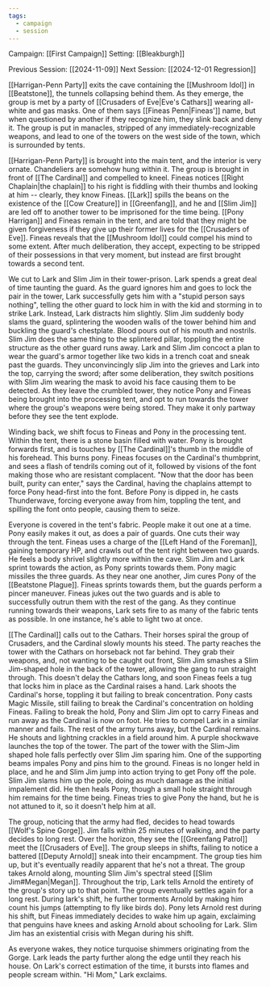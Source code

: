 ```yaml
---
tags:
  - campaign
  - session
---
```


Campaign: [[First Campaign]]
Setting: [[Bleakburgh]]

Previous Session: [[2024-11-09]]
Next Session: [[2024-12-01 Regression]]

[[Harrigan-Penn Party]] exits the cave containing the [[Mushroom Idol]] in [[Beatstone]], the tunnels collapsing behind them. As they emerge, the group is met by a party of [[Crusaders of Eve|Eve's Cathars]] wearing all-white and gas masks. One of them says [[Fineas Penn|Fineas']] name, but when questioned by another if they recognize him, they slink back and deny it. The group is put in manacles, stripped of any immediately-recognizable weapons, and lead to one of the towers on the west side of the town, which is surrounded by tents.

[[Harrigan-Penn Party]] is brought into the main tent, and the interior is very ornate. Chandeliers are somehow hung within it. The group is brought in front of [[The Cardinal]] and compelled to kneel. Fineas notices [[Right Chaplain|the chaplain]] to his right is fiddling with their thumbs and looking at him -- clearly, they know Fineas. [[Lark]] spills the beans on the existence of the [[Cow Creature]] in [[Greenfang]], and he and [[Slim Jim]] are led off to another tower to be imprisoned for the time being. [[Pony Harrigan]] and Fineas remain in the tent, and are told that they might be given forgiveness if they give up their former lives for the [[Crusaders of Eve]]. Fineas reveals that the [[Mushroom Idol]] could compel his mind to some extent. After much deliberation, they accept, expecting to be stripped of their possessions in that very moment, but instead are first brought towards a second tent.

We cut to Lark and Slim Jim in their tower-prison. Lark spends a great deal of time taunting the guard. As the guard ignores him and goes to lock the pair in the tower, Lark successfully gets him with a "stupid person says nothing", telling the other guard to lock him in with the kid and storming in to strike Lark. Instead, Lark distracts him slightly. Slim Jim suddenly body slams the guard, splintering the wooden walls of the tower behind him and buckling the guard's chestplate. Blood pours out of his mouth and nostrils. Slim Jim does the same thing to the splintered pillar, toppling the entire structure as the other guard runs away. Lark and Slim Jim concoct a plan to wear the guard's armor together like two kids in a trench coat and sneak past the guards. They unconvincingly slip Jim into the grieves and Lark into the top, carrying the sword; after some deliberation, they switch positions with Slim Jim wearing the mask to avoid his face causing them to be detected. As they leave the crumbled tower, they notice Pony and Fineas being brought into the processing tent, and opt to run towards the tower where the group's weapons were being stored. They make it only partway before they see the tent explode.

Winding back, we shift focus to Fineas and Pony in the processing tent. Within the tent, there is a stone basin filled with water. Pony is brought forwards first, and is touches by [[The Cardinal]]'s thumb in the middle of his forehead. This burns pony. Fineas focuses on the Cardinal's thumbprint, and sees a flash of tendrils coming out of it, followed by visions of the font making those who are resistant complacent. "Now that the door has been built, purity can enter," says the Cardinal, having the chaplains attempt to force Pony head-first into the font. Before Pony is dipped in, he casts Thunderwave, forcing everyone away from him, toppling the tent, and spilling the font onto people, causing them to seize.

Everyone is covered in the tent's fabric. People make it out one at a time. Pony easily makes it out, as does a pair of guards. One cuts their way through the tent. Fineas uses a charge of the [[Left Hand of the Foreman]], gaining temporary HP, and crawls out of the tent right between two guards. He feels a body shrivel slightly more within the cave. Slim Jim and Lark sprint towards the action, as Pony sprints towards them. Pony magic missiles the three guards. As they near one another, Jim cures Pony of the [[Beatstone Plague]]. Fineas sprints towards them, but the guards perform a pincer maneuver. Fineas jukes out the two guards and is able to successfully outrun them with the rest of the gang. As they continue running towards their weapons, Lark sets fire to as many of the fabric tents as possible. In one instance, he's able to light two at once.

[[The Cardinal]] calls out to the Cathars. Their horses spiral the group of Crusaders, and the Cardinal slowly mounts his steed. The party reaches the tower with the Cathars on horseback not far behind. They grab their weapons, and, not wanting to be caught out front, Slim Jim smashes a Slim Jim-shaped hole in the back of the tower, allowing the gang to run straight through. This doesn't delay the Cathars long, and soon Fineas feels a tug that locks him in place as the Cardinal raises a hand. Lark shoots the Cardinal's horse, toppling it but failing to break concentration. Pony casts Magic Missile, still failing to break the Cardinal's concentration on holding Fineas. Failing to break the hold, Pony and Slim Jim opt to carry Fineas and run away as the Cardinal is now on foot. He tries to compel Lark in a similar manner and fails. The rest of the army turns away, but the Cardinal remains. He shouts and lightning crackles in a field around him. A purple shockwave launches the top of the tower. The part of the tower with the Slim-Jim shaped hole falls perfectly over Slim Jim sparing him. One of the supporting beams impales Pony and pins him to the ground. Fineas is no longer held in place, and he and Slim Jim jump into action trying to get Pony off the pole. Slim Jim slams him up the pole, doing as much damage as the initial impalement did. He then heals Pony, though a small hole straight through him remains for the time being. Fineas tries to give Pony the hand, but he is not attuned to it, so it doesn't help him at all.

The group, noticing that the army had fled, decides to head towards [[Wolf's Spine Gorge]]. Jim falls within 25 minutes of walking, and the party decides to long rest. Over the horizon, they see the [[Greenfang Patrol]] meet the [[Crusaders of Eve]]. The group sleeps in shifts, failing to notice a battered [[Deputy Arnold]] sneak into their encampment. The group ties him up, but it's eventually readily apparent that he's not a threat. The group takes Arnold along, mounting Slim Jim's spectral steed [[Slim Jim#Megan|Megan]]. Throughout the trip, Lark tells Arnold the entirety of the group's story up to that point. The group eventually settles again for a long rest. During lark's shift, he further torments Arnold by making him count his jumps (attempting to fly like birds do). Pony lets Arnold rest during his shift, but Fineas immediately decides to wake him up again, exclaiming that penguins have knees and asking Arnold about schooling for Lark. Slim Jim has an existential crisis with Megan during his shift.

As everyone wakes, they notice turquoise shimmers originating from the Gorge. Lark leads the party further along the edge until they reach his house. On Lark's correct estimation of the time, it bursts into flames and people scream within. "Hi Mom," Lark exclaims.